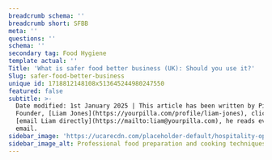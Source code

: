 ```yaml
---
breadcrumb schema: ''
breadcrumb short: SFBB
meta: ''
questions: ''
schema: ''
secondary tag: Food Hygiene
template actual: ''
Title: 'What is safer food better business (UK): Should you use it?'
Slug: safer-food-better-business
unique id: 1718812148108x513645244980247550
featured: false
subtitle: >-
  Date modified: 1st January 2025 | This article has been written by Pilla
  Founder, [Liam Jones](https://yourpilla.com/profile/liam-jones), click to
  [email Liam directly](https://mailto:liam@yourpilla.com), he reads every
  email.
sidebar_image: 'https://ucarecdn.com/placeholder-default/hospitality-operations.jpg'
sidebar_image_alt: Professional food preparation and cooking techniques
---
```


